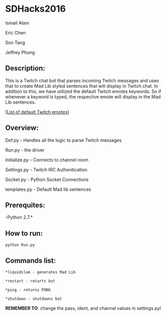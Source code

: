 # SDHacks2016

Ismail Alam

Eric Chen

Son Tang

Jeffrey Phung

## Description: 
This is a Twitch chat bot that parses incoming Twitch messages and uses that to create Mad Lib styled sentences that will display in Twitch chat. In addition to this, we have utilized the default Twitch emotes keywords. So if whenever a keyword is typed, the respective emote will display in the Mad Lib sentences.

<a href="https://twitchemotes.com/" target="_blank">[List of default Twitch emotes]</a>

## Overview:

Def.py - Handles all the logic to parse Twitch messages

Run.py - the driver

Initialize.py - Connects to channel room

Settings.py - Twitch IRC Authentication

Socket.py - Python Socket Connections

templates.py - Default Mad lib sentences

## Prerequites:
-Python 2.7.*

## How to run:
`python Run.py`

## Commands list:

`*liquidslam - generates Mad Lib`

`*restart - retarts bot`

`*ping - returns PONG`

`*shutdown - shutdowns bot`

**REMEMBER TO**: change the pass, ident, and channel values in
settings.py!

